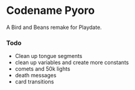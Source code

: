 
# Codename Pyoro

A Bird and Beans remake for Playdate.

### Todo

- Clean up tongue segments
- clean up variables and create more constants
- comets and 50k lights
- death messages
- card transitions
